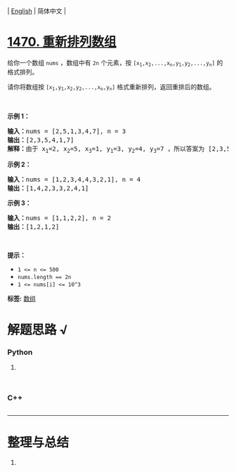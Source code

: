 | [English](README_EN.md) | 简体中文 |

# [1470. 重新排列数组](https://leetcode.cn/problems/shuffle-the-array)
<p>给你一个数组 <code>nums</code> ，数组中有 <code>2n</code> 个元素，按 <code>[x<sub>1</sub>,x<sub>2</sub>,...,x<sub>n</sub>,y<sub>1</sub>,y<sub>2</sub>,...,y<sub>n</sub>]</code> 的格式排列。</p>

<p>请你将数组按 <code>[x<sub>1</sub>,y<sub>1</sub>,x<sub>2</sub>,y<sub>2</sub>,...,x<sub>n</sub>,y<sub>n</sub>]</code> 格式重新排列，返回重排后的数组。</p>

<p>&nbsp;</p>

<p><strong>示例 1：</strong></p>

<pre><strong>输入：</strong>nums = [2,5,1,3,4,7], n = 3
<strong>输出：</strong>[2,3,5,4,1,7] 
<strong>解释：</strong>由于 x<sub>1</sub>=2, x<sub>2</sub>=5, x<sub>3</sub>=1, y<sub>1</sub>=3, y<sub>2</sub>=4, y<sub>3</sub>=7 ，所以答案为 [2,3,5,4,1,7]
</pre>

<p><strong>示例 2：</strong></p>

<pre><strong>输入：</strong>nums = [1,2,3,4,4,3,2,1], n = 4
<strong>输出：</strong>[1,4,2,3,3,2,4,1]
</pre>

<p><strong>示例 3：</strong></p>

<pre><strong>输入：</strong>nums = [1,1,2,2], n = 2
<strong>输出：</strong>[1,2,1,2]
</pre>

<p>&nbsp;</p>

<p><strong>提示：</strong></p>

<ul>
	<li><code>1 &lt;= n &lt;= 500</code></li>
	<li><code>nums.length == 2n</code></li>
	<li><code>1 &lt;= nums[i] &lt;= 10^3</code></li>
</ul>

**标签:**  [数组](https://leetcode.cn/tag/array) 
# 解题思路 √

### Python

1. 

```python

```


```python

```

### C++

```cpp

```

---



# 整理与总结

1. 